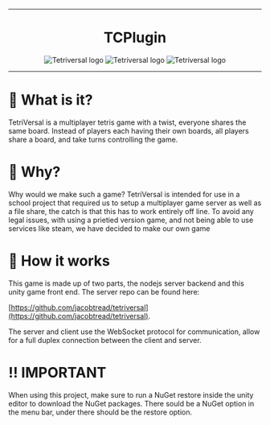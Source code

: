 ------------------------------------------------------------------------------------

<h1 align="center">TCPlugin</h1>
<p align="center">
    <img src="https://raster.shields.io/badge/Made%20With-Kotlin-brightgreen?style=for-the-badge" alt="Tetriversal logo"/>
    <img src="https://raster.shields.io/tokei/lines/github/Questionable-Research-Labs/TCPlugin?style=for-the-badge" alt="Tetriversal logo"/>
    <img src="https://raster.shields.io/github/license/Questionable-Research-Labs/TCPlugin?style=for-the-badge" alt="Tetriversal logo"/>
</p>

------------------------------------------------------------------------------------

# 🤔 What is it?
TetriVersal is a multiplayer tetris game with a twist, everyone shares the same board. Instead of players each having
their own boards, all players share a board, and take turns controlling the game.

# 🤷 Why?
Why would we make such a game? TetriVersal is intended for use in a school project that required us to setup a multiplayer
game server as well as a file share, the catch is that this has to work entirely off line. To avoid any legal issues, with
using a prietied version game, and not being able to use services like steam, we have decided to make our own game

# 📘 How it works
This game is made up of two parts, the nodejs server backend and this unity game front end.
The server repo can be found here:

[https://github.com/jacobtread/tetriversal](https://github.com/jacobtread/tetriversal).

The server and client use the WebSocket protocol for communication, allow for a full duplex connection between the client and
server.

# ‼ IMPORTANT
When using this project, make sure to run a NuGet restore inside the unity editor to download the NuGet packages. There sould be
a NuGet option in the menu bar, under there should be the restore option.
